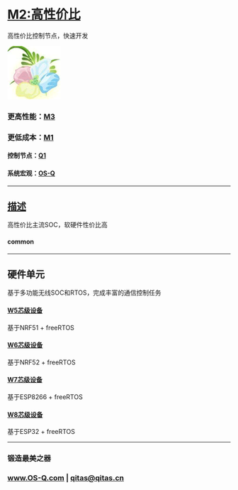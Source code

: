 ﻿# [M2:高性价比](https://github.com/OS-Q/M2) 

高性价比控制节点，快速开发

[![sites](OS-Q/OS-Q.png)](http://www.OS-Q.com)

### 更高性能：[M3](https://github.com/OS-Q/M3)

### 更低成本：[M1](https://github.com/OS-Q/M1)

#### 控制节点：[Q1](https://github.com/OS-Q/Q1)

#### 系统宏观：[OS-Q](https://github.com/OS-Q/OS-Q)

---

## [描述](https://github.com/OS-Q/M2/wiki) 

高性价比主流SOC，软硬件性价比高

#### common



---

## 硬件单元

基于多功能无线SOC和RTOS，完成丰富的通信控制任务

#### [W5芯级设备](https://github.com/OS-Q/W5)

基于NRF51 + freeRTOS

#### [W6芯级设备](https://github.com/OS-Q/W6)

基于NRF52 + freeRTOS

#### [W7芯级设备](https://github.com/OS-Q/W7)

基于ESP8266 + freeRTOS

#### [W8芯级设备](https://github.com/OS-Q/W8)

基于ESP32 + freeRTOS

---

###  锻造最美之器

###  www.OS-Q.com   |   qitas@qitas.cn

